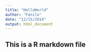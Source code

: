 ```yaml
---
title: "HelloWorld"
author: "Fanilo"
date: "12/15/2014"
output: html_document
---
```


## This is a R markdown file